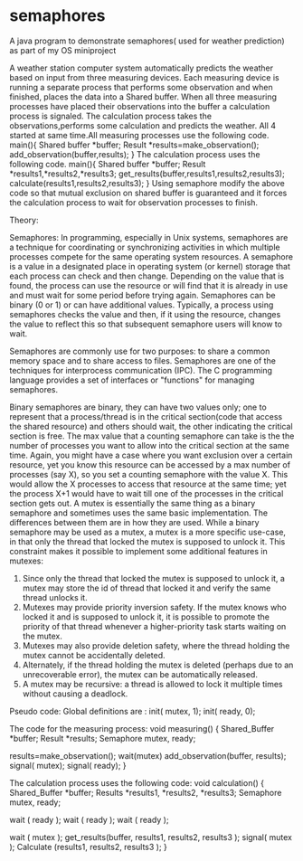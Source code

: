# semaphores
A java program to demonstrate semaphores( used for weather prediction) as part of my OS miniproject

A weather station computer system automatically predicts the weather based on input from three measuring devices. Each measuring device is running a separate process that performs some observation and when finished, places the data into a Shared buffer. When all three measuring processes have placed their observations into the buffer a calculation process is signaled. The calculation process takes the observations,performs some calculation and predicts the weather. All 4 started at same time.All measuring processes use the following code.
main(){
  Shared buffer *buffer;
Result *results=make_observation();
add_observation(buffer,results);
}
The calculation process uses the following code.
main(){
Shared buffer *buffer;
Result *results1,*results2,*results3;
get_results(buffer,results1,results2,results3);
calculate(results1,results2,results3);
}
Using semaphore modify the above code so that mutual exclusion on shared buffer is guaranteed and it forces the calculation process to wait for observation processes to finish.

Theory:

Semaphores:
In programming, especially in Unix systems, semaphores are a technique for coordinating or synchronizing activities in which multiple processes compete for the same operating system resources. A semaphore is a value in a designated place in operating system (or kernel) storage that each process can check and then change. Depending on the value that is found, the process can use the resource or will find that it is already in use and must wait for some period before trying again. Semaphores can be binary (0 or 1) or can have additional values. Typically, a process using semaphores checks the value and then, if it using the resource, changes the value to reflect this so that subsequent semaphore users will know to wait.

Semaphores are commonly use for two purposes: to share a common memory space and to share access to files. Semaphores are one of the techniques for interprocess communication (IPC). The C programming language provides a set of interfaces or "functions" for managing semaphores.

Binary semaphores are binary, they can have two values only; one to represent that a process/thread is in the critical section(code that access the shared resource) and others should wait, the other indicating the critical section is free.
The max value that a counting semaphore can take is the the number of processes you want to allow into the critical section at the same time. 
Again, you might have a case where you want exclusion over a certain resource, yet you know this resource can be accessed by a max number of processes (say X), so you set a counting semaphore with the value X.
This would allow the X processes to access that resource at the same time; yet the process X+1 would have to wait till one of the processes in the critical section gets out.
A mutex is essentially the same thing as a binary semaphore and sometimes uses the same basic implementation. The differences between them are in how they are used. While a binary semaphore may be used as a mutex, a mutex is a more specific use-case, in that only the thread that locked the mutex is supposed to unlock it. This constraint makes it possible to implement some additional features in mutexes:
1.	Since only the thread that locked the mutex is supposed to unlock it, a mutex may store the id of thread that locked it and verify the same thread unlocks it.
2.	Mutexes may provide priority inversion safety. If the mutex knows who locked it and is supposed to unlock it, it is possible to promote the priority of that thread whenever a higher-priority task starts waiting on the mutex.
3.	Mutexes may also provide deletion safety, where the thread holding the mutex cannot be accidentally deleted.
4.	Alternately, if the thread holding the mutex is deleted (perhaps due to an unrecoverable error), the mutex can be automatically released.
5.	A mutex may be recursive: a thread is allowed to lock it multiple times without causing a deadlock.

Pseudo code:
Global definitions are :
init( mutex, 1);
init( ready, 0);

The code for the measuring process:
void measuring()
{
Shared_Buffer *buffer;
Result *results;
Semaphore mutex, ready;

results=make_observation();
wait(mutex)
add_observation(buffer, results);
signal( mutex);
signal( ready);
}



The calculation process uses the following code:
void calculation()
{
Shared_Buffer *buffer;
Results *results1, *results2, *results3;
Semaphore mutex, ready;

wait ( ready );
wait ( ready );
wait ( ready );

wait ( mutex );
get_results(buffer, results1, results2, results3 );
signal( mutex );
Calculate (results1, results2, results3 );
}
